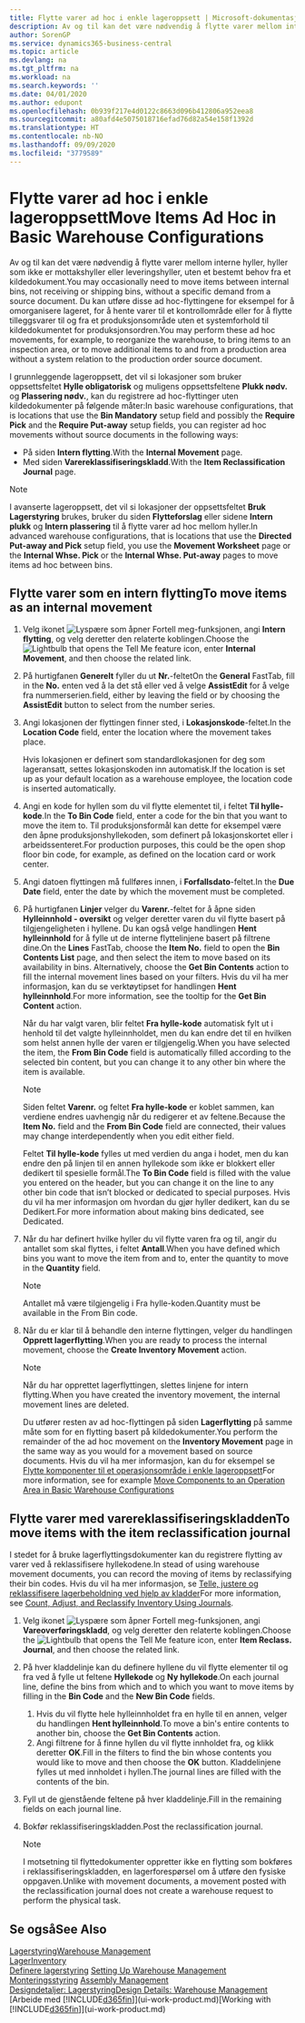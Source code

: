```yaml
---
title: Flytte varer ad hoc i enkle lageroppsett | Microsoft-dokumentasjon
description: Av og til kan det være nødvendig å flytte varer mellom interne hyller, hyller som ikke er mottakshyller eller leveringshyller, uten et bestemt behov fra et kildedokument. Du kan utføre disse ad hoc-flyttingene for eksempel for å omorganisere lageret, for å hente varer til et kontrollområde eller for å flytte tilleggsvarer til og fra et produksjonsområde uten et systemforhold til kildedokumentet for produksjonsordren.
author: SorenGP
ms.service: dynamics365-business-central
ms.topic: article
ms.devlang: na
ms.tgt_pltfrm: na
ms.workload: na
ms.search.keywords: ''
ms.date: 04/01/2020
ms.author: edupont
ms.openlocfilehash: 0b939f217e4d0122c8663d096b412806a952eea8
ms.sourcegitcommit: a80afd4e5075018716efad76d82a54e158f1392d
ms.translationtype: HT
ms.contentlocale: nb-NO
ms.lasthandoff: 09/09/2020
ms.locfileid: "3779589"
---
```

# <a name="move-items-ad-hoc-in-basic-warehouse-configurations"></a><span data-ttu-id="d8310-104">Flytte varer ad hoc i enkle lageroppsett</span><span class="sxs-lookup"><span data-stu-id="d8310-104">Move Items Ad Hoc in Basic Warehouse Configurations</span></span>
<span data-ttu-id="d8310-105">Av og til kan det være nødvendig å flytte varer mellom interne hyller, hyller som ikke er mottakshyller eller leveringshyller, uten et bestemt behov fra et kildedokument.</span><span class="sxs-lookup"><span data-stu-id="d8310-105">You may occasionally need to move items between internal bins, not receiving or shipping bins, without a specific demand from a source document.</span></span> <span data-ttu-id="d8310-106">Du kan utføre disse ad hoc-flyttingene for eksempel for å omorganisere lageret, for å hente varer til et kontrollområde eller for å flytte tilleggsvarer til og fra et produksjonsområde uten et systemforhold til kildedokumentet for produksjonsordren.</span><span class="sxs-lookup"><span data-stu-id="d8310-106">You may perform these ad hoc movements, for example, to reorganize the warehouse, to bring items to an inspection area, or to move additional items to and from a production area without a system relation to the production order source document.</span></span>  

<span data-ttu-id="d8310-107">I grunnleggende lageroppsett, det vil si lokasjoner som bruker oppsettsfeltet **Hylle obligatorisk** og muligens oppsettsfeltene **Plukk nødv.** og **Plassering nødv.**, kan du registrere ad hoc-flyttinger uten kildedokumenter på følgende måter:</span><span class="sxs-lookup"><span data-stu-id="d8310-107">In basic warehouse configurations, that is locations that use the **Bin Mandatory** setup field and possibly the **Require Pick** and the **Require Put-away** setup fields, you can register ad hoc movements without source documents in the following ways:</span></span>  

- <span data-ttu-id="d8310-108">På siden **Intern flytting**.</span><span class="sxs-lookup"><span data-stu-id="d8310-108">With the **Internal Movement** page.</span></span>  
- <span data-ttu-id="d8310-109">Med siden **Varereklassifiseringskladd**.</span><span class="sxs-lookup"><span data-stu-id="d8310-109">With the **Item Reclassification Journal** page.</span></span>  

> [!NOTE]  
>  <span data-ttu-id="d8310-110">I avanserte lageroppsett, det vil si lokasjoner der oppsettsfeltet **Bruk Lagerstyring** brukes, bruker du siden **Flytteforslag** eller sidene **Intern plukk** og **Intern plassering** til å flytte varer ad hoc mellom hyller.</span><span class="sxs-lookup"><span data-stu-id="d8310-110">In advanced warehouse configurations, that is locations that use the **Directed Put-away and Pick** setup field, you use the **Movement Worksheet** page or the **Internal Whse. Pick** or the **Internal Whse. Put-away** pages to move items ad hoc between bins.</span></span>  

## <a name="to-move-items-as-an-internal-movement"></a><span data-ttu-id="d8310-111">Flytte varer som en intern flytting</span><span class="sxs-lookup"><span data-stu-id="d8310-111">To move items as an internal movement</span></span>  
1.  <span data-ttu-id="d8310-112">Velg ikonet ![Lyspære som åpner Fortell meg-funksjonen](media/ui-search/search_small.png "Fortell hva du vil gjøre"), angi **Intern flytting**, og velg deretter den relaterte koblingen.</span><span class="sxs-lookup"><span data-stu-id="d8310-112">Choose the ![Lightbulb that opens the Tell Me feature](media/ui-search/search_small.png "Tell me what you want to do") icon, enter **Internal Movement**, and then choose the related link.</span></span>  
2.  <span data-ttu-id="d8310-113">På hurtigfanen **Generelt** fyller du ut **Nr.**-feltet</span><span class="sxs-lookup"><span data-stu-id="d8310-113">On the **General** FastTab, fill in the **No.**</span></span> <span data-ttu-id="d8310-114">enten ved å la det stå eller ved å velge **AssistEdit** for å velge fra nummerserien.</span><span class="sxs-lookup"><span data-stu-id="d8310-114">field, either by leaving the field or by choosing the **AssistEdit** button to select from the number series.</span></span>  
3.  <span data-ttu-id="d8310-115">Angi lokasjonen der flyttingen finner sted, i **Lokasjonskode**-feltet.</span><span class="sxs-lookup"><span data-stu-id="d8310-115">In the **Location Code** field, enter the location where the movement takes place.</span></span>  

    <span data-ttu-id="d8310-116">Hvis lokasjonen er definert som standardlokasjonen for deg som lageransatt, settes lokasjonskoden inn automatisk.</span><span class="sxs-lookup"><span data-stu-id="d8310-116">If the location is set up as your default location as a warehouse employee, the location code is inserted automatically.</span></span>  
4.  <span data-ttu-id="d8310-117">Angi en kode for hyllen som du vil flytte elementet til, i feltet **Til hylle-kode**.</span><span class="sxs-lookup"><span data-stu-id="d8310-117">In the **To Bin Code** field, enter a code for the bin that you want to move the item to.</span></span> <span data-ttu-id="d8310-118">Til produksjonsformål kan dette for eksempel være den åpne produksjonshyllekoden, som definert på lokasjonskortet eller i arbeidssenteret.</span><span class="sxs-lookup"><span data-stu-id="d8310-118">For production purposes, this could be the open shop floor bin code, for example, as defined on the location card or work center.</span></span>  
5.  <span data-ttu-id="d8310-119">Angi datoen flyttingen må fullføres innen, i **Forfallsdato**-feltet.</span><span class="sxs-lookup"><span data-stu-id="d8310-119">In the **Due Date** field, enter the date by which the movement must be completed.</span></span>  
6.  <span data-ttu-id="d8310-120">På hurtigfanen **Linjer** velger du **Varenr.**-feltet for å åpne siden **Hylleinnhold - oversikt** og velger deretter varen du vil flytte basert på tilgjengeligheten i hyllene. Du kan også velge handlingen **Hent hylleinnhold** for å fylle ut de interne flyttelinjene basert på filtrene dine.</span><span class="sxs-lookup"><span data-stu-id="d8310-120">On the **Lines** FastTab, choose the **Item No.** field to open the **Bin Contents List** page, and then select the item to move based on its availability in bins. Alternatively, choose the **Get Bin Contents** action to fill the internal movement lines based on your filters.</span></span> <span data-ttu-id="d8310-121">Hvis du vil ha mer informasjon, kan du se verktøytipset for handlingen **Hent hylleinnhold**.</span><span class="sxs-lookup"><span data-stu-id="d8310-121">For more information, see the tooltip for the **Get Bin Content** action.</span></span>   

    <span data-ttu-id="d8310-122">Når du har valgt varen, blir feltet **Fra hylle-kode** automatisk fylt ut i henhold til det valgte hylleinnholdet, men du kan endre det til en hvilken som helst annen hylle der varen er tilgjengelig.</span><span class="sxs-lookup"><span data-stu-id="d8310-122">When you have selected the item, the **From Bin Code** field is automatically filled according to the selected bin content, but you can change it to any other bin where the item is available.</span></span>  

    > [!NOTE]  
    >  <span data-ttu-id="d8310-123">Siden feltet **Varenr.** og feltet **Fra hylle-kode** er koblet sammen, kan verdiene endres uavhengig når du redigerer et av feltene.</span><span class="sxs-lookup"><span data-stu-id="d8310-123">Because the **Item No.** field and the **From Bin Code** field are connected, their values may change interdependently when you edit either field.</span></span>  

    <span data-ttu-id="d8310-124">Feltet **Til hylle-kode** fylles ut med verdien du anga i hodet, men du kan endre den på linjen til en annen hyllekode som ikke er blokkert eller dedikert til spesielle formål.</span><span class="sxs-lookup"><span data-stu-id="d8310-124">The **To Bin Code** field is filled with the value you entered on the header, but you can change it on the line to any other bin code that isn’t blocked or dedicated to special purposes.</span></span> <span data-ttu-id="d8310-125">Hvis du vil ha mer informasjon om hvordan du gjør hyller dedikert, kan du se Dedikert.</span><span class="sxs-lookup"><span data-stu-id="d8310-125">For more information about making bins dedicated, see Dedicated.</span></span>  
7.  <span data-ttu-id="d8310-126">Når du har definert hvilke hyller du vil flytte varen fra og til, angir du antallet som skal flyttes, i feltet **Antall**.</span><span class="sxs-lookup"><span data-stu-id="d8310-126">When you have defined which bins you want to move the item from and to, enter the quantity to move in the **Quantity** field.</span></span>  

    > [!NOTE]  
    >  <span data-ttu-id="d8310-127">Antallet må være tilgjengelig i Fra hylle-koden.</span><span class="sxs-lookup"><span data-stu-id="d8310-127">Quantity must be available in the From Bin code.</span></span>  

8.  <span data-ttu-id="d8310-128">Når du er klar til å behandle den interne flyttingen, velger du handlingen **Opprett lagerflytting**.</span><span class="sxs-lookup"><span data-stu-id="d8310-128">When you are ready to process the internal movement, choose the **Create Inventory Movement** action.</span></span>  

    > [!NOTE]  
    >  <span data-ttu-id="d8310-129">Når du har opprettet lagerflyttingen, slettes linjene for intern flytting.</span><span class="sxs-lookup"><span data-stu-id="d8310-129">When you have created the inventory movement, the internal movement lines are deleted.</span></span>  

    <span data-ttu-id="d8310-130">Du utfører resten av ad hoc-flyttingen på siden **Lagerflytting** på samme måte som for en flytting basert på kildedokumenter.</span><span class="sxs-lookup"><span data-stu-id="d8310-130">You perform the remainder of the ad hoc movement on the **Inventory Movement** page in the same way as you would for a movement based on source documents.</span></span> <span data-ttu-id="d8310-131">Hvis du vil ha mer informasjon, kan du for eksempel se [Flytte komponenter til et operasjonsområde i enkle lageroppsett](warehouse-how-to-move-components-to-an-operation-area-in-basic-warehousing.md)</span><span class="sxs-lookup"><span data-stu-id="d8310-131">For more information, see for example [Move Components to an Operation Area in Basic Warehouse Configurations](warehouse-how-to-move-components-to-an-operation-area-in-basic-warehousing.md)</span></span>  

## <a name="to-move-items-with-the-item-reclassification-journal"></a><span data-ttu-id="d8310-132">Flytte varer med varereklassifiseringskladden</span><span class="sxs-lookup"><span data-stu-id="d8310-132">To move items with the item reclassification journal</span></span>
<span data-ttu-id="d8310-133">I stedet for å bruke lagerflyttingsdokumenter kan du registrere flytting av varer ved å reklassifisere hyllekodene.</span><span class="sxs-lookup"><span data-stu-id="d8310-133">In stead of using warehouse movement documents, you can record the moving of items by reclassifying their bin codes.</span></span> <span data-ttu-id="d8310-134">Hvis du vil ha mer informasjon, se [Telle, justere og reklassifisere lagerbeholdning ved hjelp av kladder](inventory-how-count-adjust-reclassify.md)</span><span class="sxs-lookup"><span data-stu-id="d8310-134">For more information, see [Count, Adjust, and Reclassify Inventory Using Journals](inventory-how-count-adjust-reclassify.md).</span></span>   
1.  <span data-ttu-id="d8310-135">Velg ikonet ![Lyspære som åpner Fortell meg-funksjonen](media/ui-search/search_small.png "Fortell hva du vil gjøre"), angi **Vareoverføringskladd**, og velg deretter den relaterte koblingen.</span><span class="sxs-lookup"><span data-stu-id="d8310-135">Choose the ![Lightbulb that opens the Tell Me feature](media/ui-search/search_small.png "Tell me what you want to do") icon, enter **Item Reclass. Journal**, and then choose the related link.</span></span>  
2.  <span data-ttu-id="d8310-136">På hver kladdelinje kan du definere hyllene du vil flytte elementer til og fra ved å fylle ut feltene **Hyllekode** og **Ny hyllekode**.</span><span class="sxs-lookup"><span data-stu-id="d8310-136">On each journal line, define the bins from which and to which you want to move items by filling in the **Bin Code** and the **New Bin Code** fields.</span></span>  

    1.  <span data-ttu-id="d8310-137">Hvis du vil flytte hele hylleinnholdet fra en hylle til en annen, velger du handlingen **Hent hylleinnhold**.</span><span class="sxs-lookup"><span data-stu-id="d8310-137">To move a bin's entire contents to another bin, choose the **Get Bin Contents** action.</span></span>  
    2.  <span data-ttu-id="d8310-138">Angi filtrene for å finne hyllen du vil flytte innholdet fra, og klikk deretter **OK**.</span><span class="sxs-lookup"><span data-stu-id="d8310-138">Fill in the filters to find the bin whose contents you would like to move and then choose the **OK** button.</span></span> <span data-ttu-id="d8310-139">Kladdelinjene fylles ut med innholdet i hyllen.</span><span class="sxs-lookup"><span data-stu-id="d8310-139">The journal lines are filled with the contents of the bin.</span></span>  
3.  <span data-ttu-id="d8310-140">Fyll ut de gjenstående feltene på hver kladdelinje.</span><span class="sxs-lookup"><span data-stu-id="d8310-140">Fill in the remaining fields on each journal line.</span></span>   
4.  <span data-ttu-id="d8310-141">Bokfør reklassifiseringskladden.</span><span class="sxs-lookup"><span data-stu-id="d8310-141">Post the reclassification journal.</span></span>  

    > [!NOTE]  
    >  <span data-ttu-id="d8310-142">I motsetning til flyttedokumenter oppretter ikke en flytting som bokføres i reklassifiseringskladden, en lagerforespørsel om å utføre den fysiske oppgaven.</span><span class="sxs-lookup"><span data-stu-id="d8310-142">Unlike with movement documents, a movement posted with the reclassification journal does not create a warehouse request to perform the physical task.</span></span>  

## <a name="see-also"></a><span data-ttu-id="d8310-143">Se også</span><span class="sxs-lookup"><span data-stu-id="d8310-143">See Also</span></span>  
[<span data-ttu-id="d8310-144">Lagerstyring</span><span class="sxs-lookup"><span data-stu-id="d8310-144">Warehouse Management</span></span>](warehouse-manage-warehouse.md)  
[<span data-ttu-id="d8310-145">Lager</span><span class="sxs-lookup"><span data-stu-id="d8310-145">Inventory</span></span>](inventory-manage-inventory.md)  
<span data-ttu-id="d8310-146">[Definere lagerstyring](warehouse-setup-warehouse.md)   </span><span class="sxs-lookup"><span data-stu-id="d8310-146">[Setting Up Warehouse Management](warehouse-setup-warehouse.md)   </span></span>  
<span data-ttu-id="d8310-147">[Monteringsstyring](assembly-assemble-items.md)  </span><span class="sxs-lookup"><span data-stu-id="d8310-147">[Assembly Management](assembly-assemble-items.md)  </span></span>  
[<span data-ttu-id="d8310-148">Designdetaljer: Lagerstyring</span><span class="sxs-lookup"><span data-stu-id="d8310-148">Design Details: Warehouse Management</span></span>](design-details-warehouse-management.md)  
<span data-ttu-id="d8310-149">[Arbeide med [!INCLUDE[d365fin](includes/d365fin_md.md)]](ui-work-product.md)</span><span class="sxs-lookup"><span data-stu-id="d8310-149">[Working with [!INCLUDE[d365fin](includes/d365fin_md.md)]](ui-work-product.md)</span></span>
